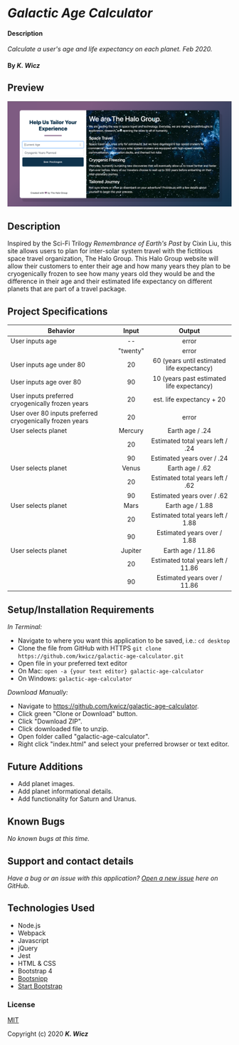 # _Galactic Age Calculator_

#### Description 
_Calculate a user's age and life expectancy on each planet.
 Feb 2020._

#### By _**K. Wicz**_

## Preview

![Landing Page Preview](landing-page.png)

## Description

Inspired by the Sci-Fi Trilogy _Remembrance of Earth's Past_ by Cixin Liu, this site allows users to plan for inter-solar system travel with the fictitious space travel organization, The Halo Group.  This Halo Group website will allow their customers to enter their age and how many years they plan to be cryogenically frozen to see how many years old they would be and the difference in their age and their estimated life expectancy on different planets that are part of a travel package.

## Project Specifications

|Behavior|Input|Output|
|---|:---:|:---:|
|User inputs age|--|error|
||"twenty"|error|
|User inputs age under 80|20|60 (years until estimated life expectancy)
|User inputs age over 80|90|10 (years past estimated life expectancy)|
|User inputs preferred cryogenically frozen years|20|est. life expectancy + 20|
|User over 80 inputs preferred cryogenically frozen years|20|error|
|User selects planet|Mercury|Earth age / .24|
||20|Estimated total years left / .24|
||90|Estimated years over / .24|
|User selects planet|Venus|Earth age / .62|
||20|Estimated total years left / .62|
||90|Estimated years over / .62|
|User selects planet|Mars|Earth age / 1.88|
||20|Estimated total years left / 1.88|
||90|Estimated years over / 1.88|
|User selects planet|Jupiter|Earth age / 11.86|
||20|Estimated total years left / 11.86|
||90|Estimated years over / 11.86|

## Setup/Installation Requirements

_In Terminal:_

* Navigate to where you want this application to be saved, i.e.:
```cd desktop```
* Clone the file from GitHub with HTTPS
```git clone https://github.com/kwicz/galactic-age-calculator.git```
* Open file in your preferred text editor
* On Mac: ```open -a {your text editor} galactic-age-calculator```
* On Windows: ```galactic-age-calculator```

_Download Manually:_

* Navigate to https://github.com/kwicz/galactic-age-calculator.
* Click green "Clone or Download" button.
* Click "Download ZIP".
* Click downloaded file to unzip.
* Open folder called "galactic-age-calculator".
* Right click "index.html" and select your preferred browser or text editor.

## Future Additions

* Add planet images.
* Add planet informational details.
* Add functionality for Saturn and Uranus.

## Known Bugs

_No known bugs at this time._

## Support and contact details

_Have a bug or an issue with this application? [Open a new issue](https://github.com/kwicz/galactic-age-calculator/issues) here on GitHub._

## Technologies Used

* Node.js
* Webpack
* Javascript
* jQuery
* Jest
* HTML & CSS
* Bootstrap 4
* [Bootsnipp](https://bootsnipp.com/snippets/351Vo)
* [Start Bootstrap](https://startbootstrap.com/snippets/pricing-table/)

### License

[MIT](https://choosealicense.com/licenses/mit/)

Copyright (c) 2020 **_K. Wicz_**